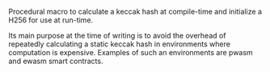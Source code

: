 Procedural macro to calculate a keccak hash at compile-time and initialize a H256 for use at run-time.

Its main purpose at the time of writing is to avoid the overhead of repeatedly calculating a static keccak hash in environments where computation is expensive.
Examples of such an environments are pwasm and ewasm smart contracts.
